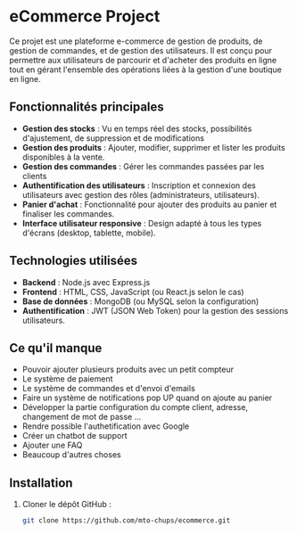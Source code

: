 # eCommerce Project

Ce projet est une plateforme e-commerce de gestion de produits, de gestion de commandes, et de gestion des utilisateurs. Il est conçu pour permettre aux utilisateurs de parcourir et d'acheter des produits en ligne tout en gérant l'ensemble des opérations liées à la gestion d'une boutique en ligne.

## Fonctionnalités principales
- **Gestion des stocks** : Vu en temps réel des stocks, possibilités d'ajustement, de suppression et de modifications
- **Gestion des produits** : Ajouter, modifier, supprimer et lister les produits disponibles à la vente.
- **Gestion des commandes** : Gérer les commandes passées par les clients
- **Authentification des utilisateurs** : Inscription et connexion des utilisateurs avec gestion des rôles (administrateurs, utilisateurs).
- **Panier d'achat** : Fonctionnalité pour ajouter des produits au panier et finaliser les commandes.
- **Interface utilisateur responsive** : Design adapté à tous les types d'écrans (desktop, tablette, mobile).

## Technologies utilisées

- **Backend** : Node.js avec Express.js
- **Frontend** : HTML, CSS, JavaScript (ou React.js selon le cas)
- **Base de données** : MongoDB (ou MySQL selon la configuration)
- **Authentification** : JWT (JSON Web Token) pour la gestion des sessions utilisateurs.

## Ce qu'il manque
- Pouvoir ajouter plusieurs produits avec un petit compteur
- Le système de paiement
- Le système de commandes et d'envoi d'emails
- Faire un système de notifications pop UP quand on ajoute au panier
- Développer la partie configuration du compte client, adresse, changement de mot de passe ...
- Rendre possible l'authetification avec Google
- Créer un chatbot de support
- Ajouter une FAQ
- Beaucoup d'autres choses

## Installation

1. Cloner le dépôt GitHub :

   ```bash
   git clone https://github.com/mto-chups/ecommerce.git
